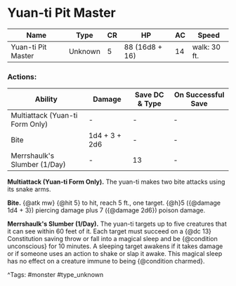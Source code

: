 # Yuan-ti Pit Master

| Name | Type | CR | HP | AC | Speed |
|------|------|----|----|----|-------|
| Yuan-ti Pit Master | Unknown | 5 | 88 (16d8 + 16) | 14 | walk: 30 ft. |

### Actions:

| Ability | Damage | Save DC & Type | On Successful Save |
|---------|--------|----------------|--------------------|
| Multiattack (Yuan-ti Form Only) | - | - | - |
| Bite | 1d4 + 3 + 2d6 | - | - |
| Merrshaulk's Slumber (1/Day) | - | 13 | - |


**Multiattack (Yuan-ti Form Only).** The yuan-ti makes two bite attacks using its snake arms.

**Bite.** {@atk mw} {@hit 5} to hit, reach 5 ft., one target. {@h}5 ({@damage 1d4 + 3}) piercing damage plus 7 ({@damage 2d6}) poison damage.

**Merrshaulk's Slumber (1/Day).** The yuan-ti targets up to five creatures that it can see within 60 feet of it. Each target must succeed on a {@dc 13} Constitution saving throw or fall into a magical sleep and be {@condition unconscious} for 10 minutes. A sleeping target awakens if it takes damage or if someone uses an action to shake or slap it awake. This magical sleep has no effect on a creature immune to being {@condition charmed}.

^Tags: #monster #type_unknown